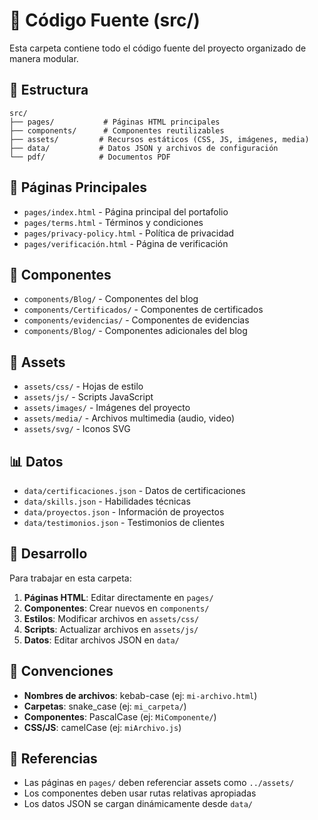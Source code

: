 # 📁 Código Fuente (src/)

Esta carpeta contiene todo el código fuente del proyecto organizado de manera modular.

## 📂 Estructura

```
src/
├── pages/           # Páginas HTML principales
├── components/      # Componentes reutilizables
├── assets/         # Recursos estáticos (CSS, JS, imágenes, media)
├── data/           # Datos JSON y archivos de configuración
└── pdf/            # Documentos PDF
```

## 🚀 Páginas Principales

- `pages/index.html` - Página principal del portafolio
- `pages/terms.html` - Términos y condiciones
- `pages/privacy-policy.html` - Política de privacidad
- `pages/verificación.html` - Página de verificación

## 🧩 Componentes

- `components/Blog/` - Componentes del blog
- `components/Certificados/` - Componentes de certificados
- `components/evidencias/` - Componentes de evidencias
- `components/Blog/` - Componentes adicionales del blog

## 🎨 Assets

- `assets/css/` - Hojas de estilo
- `assets/js/` - Scripts JavaScript
- `assets/images/` - Imágenes del proyecto
- `assets/media/` - Archivos multimedia (audio, video)
- `assets/svg/` - Iconos SVG

## 📊 Datos

- `data/certificaciones.json` - Datos de certificaciones
- `data/skills.json` - Habilidades técnicas
- `data/proyectos.json` - Información de proyectos
- `data/testimonios.json` - Testimonios de clientes

## 🔧 Desarrollo

Para trabajar en esta carpeta:

1. **Páginas HTML**: Editar directamente en `pages/`
2. **Componentes**: Crear nuevos en `components/`
3. **Estilos**: Modificar archivos en `assets/css/`
4. **Scripts**: Actualizar archivos en `assets/js/`
5. **Datos**: Editar archivos JSON en `data/`

## 📝 Convenciones

- **Nombres de archivos**: kebab-case (ej: `mi-archivo.html`)
- **Carpetas**: snake_case (ej: `mi_carpeta/`)
- **Componentes**: PascalCase (ej: `MiComponente/`)
- **CSS/JS**: camelCase (ej: `miArchivo.js`)

## 🔗 Referencias

- Las páginas en `pages/` deben referenciar assets como `../assets/`
- Los componentes deben usar rutas relativas apropiadas
- Los datos JSON se cargan dinámicamente desde `data/`
